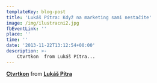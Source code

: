```yaml
---
templateKey: blog-post
title: 'Lukáš Pítra: Když na marketing sami nestačíte'
image: /img/ilustracni2.jpg
fbEventLink: ''
place: ''
time: ''
date: '2013-11-22T13:12:54+00:00'
description: >-
    Ctvrtkon  from Lukáš Pítra...
---
```

  **[Ctvrtkon](https://www.slideshare.net/Agracek/ctvrtkon-28034597 "Ctvrtkon")**  from **[Lukáš Pítra](http://www.slideshare.net/Agracek)**